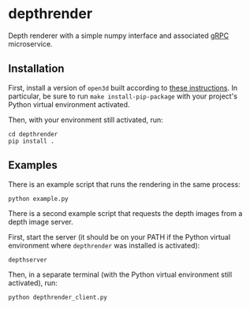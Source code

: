 # depthrender
Depth renderer with a simple numpy interface and associated [gRPC](https://grpc.io/) microservice.

## Installation

First, install a version of `open3d` built according to [these instructions](http://www.open3d.org/docs/latest/tutorial/Advanced/headless_rendering.html).
In particular, be sure to run `make install-pip-package` with your project's Python virtual environment activated. 

Then, with your environment still activated, run:
```
cd depthrender
pip install .
```

## Examples

There is an example script that runs the rendering in the same process:
```
python example.py
```

There is a second example script that requests the depth images from a depth image server.

First, start the server (it should be on your PATH if the Python virtual environment where `depthrender` was installed is activated):
```
depthserver
```
Then, in a separate terminal (with the Python virtual environment still activated), run:
```
python depthrender_client.py
```
